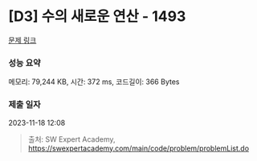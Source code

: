 # [D3] 수의 새로운 연산 - 1493 

[문제 링크](https://swexpertacademy.com/main/code/problem/problemDetail.do?contestProbId=AV2b-QGqADMBBASw) 

### 성능 요약

메모리: 79,244 KB, 시간: 372 ms, 코드길이: 366 Bytes

### 제출 일자

2023-11-18 12:08



> 출처: SW Expert Academy, https://swexpertacademy.com/main/code/problem/problemList.do